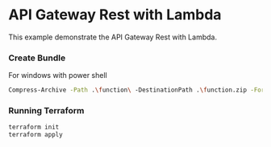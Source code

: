 # API Gateway Rest with Lambda

This example demonstrate the API Gateway Rest with Lambda.

### Create Bundle

For windows with power shell

```sh
Compress-Archive -Path .\function\ -DestinationPath .\function.zip -Force
```

### Running Terraform

```sh
terraform init
terraform apply
```